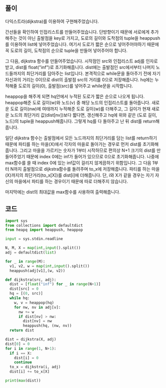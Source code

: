 ## 풀이  

다익스트라(dijkstra)를 이용하여 구현해주었습니다.  

간선들을 확인하여 인접리스트를 만들어주었습니다. 단방향이기 때문에 서로에게 추가해주는 것이 아닌 출발점을 key로 가지고, 도로의 길이와 도착점의 tuple을 heappush를 이용하여 list에 넣어주었습니다. 여기서 도로가 짧은 순으로 넣어주어야하기 때문에 꼭 도로의 길이, 도착점의 순으로 tuple을 만들어 넣어주어야 합니다.  

그 다음, dijkstra 함수를 만들어주었습니다. 시작점인 src와 인접리스트 adj를 인자로 받고, dist를 float("inf")로 초기화해줍니다. dist에는 출발점인 src에서부터 나머지 노드들까지의 최단거리를 담아주는 list입니다. 본격적으로 while문을 돌아주기 전에 자기자신과의 거리는 0이므로 dist의 출발점 src의 거리를 0으로 저장해줍니다. hq에는 누적해줄 도로의 길이(0), 출발점(src)를 넣어주고 while문을 시작합니다.  

heappop을 해주게 되면 hq안에서 누적된 도로가 짧은 순으로 나오게 됩니다. heappop해준 도로 길이(w)와 노드(v) 중 해당 노드의 인접리스트를 돌아줍니다. 새로운 도로 길이(nw)에 여태까지 누적해준 도로 길이(w)를 더해주고, 그 길이가 현재 새로운 노드의 최단거리 값(dist\[nv])보다 짧다면, 갱신해주고 hq에 위와 같은 (도로 길이, 노드)의 tuple을 heappush해줍니다. 그렇게 hq를 다 돌아주고 난 뒤 dist를 return해줍니다.  

일단 dijkstra 함수는 출발점에서 모든 노드까지의 최단거리를 담는 list를 return하기 때문에 파티를 하는 마을(X)에서 각자의 마을로 돌아가는 경우로 먼저 dist를 초기화해줍니다. 그리고 마을을 가르키는 숫자가 1부터 시작하므로 편의상 N+1 크기의 dist를 만들어주었기 때문에 index 0에는 inf가 들어가 있으므로 0으로 초기화해줍니다. 나중에 max함수를 쓸 때 index 0에 있는 inf값이 걸리지 않게끔하기 위함입니다. 그 다음 1부터 N까지 출발점으로 dijkstra함수를 돌려주며 to_x에 저장해줍니다. 파티를 하는 마을(X)까지의 최단거리(to_x\[X])를 dist\[i]에 더해줍니다. 단, i와 X가 같을 경우는 자기 자신의 마을에서 파티를 하는 경우이기 때문에 따로 더해주지 않습니다. 

마지막에는 dist의 최대값을 max함수를 사용하여 출력해줍니다.  

## 코드  
```python
import sys
from collections import defaultdict
from heapq import heappush, heappop

input = sys.stdin.readline

N, M, X = map(int,input().split())
adj = defaultdict(list)

for _ in range(M):
  v1, v2, w = map(int,input().split())
  heappush(adj[v1],(w, v2))

def dijkstra(src, adj):
  dist = [float("inf") for _ in range(N+1)]
  dist[src] = 0
  hq = [(0, src)]
  while hq:
    w, v = heappop(hq)
    for nw, nv in adj[v]:
      nw += w
      if dist[nv] > nw:
        dist[nv] = nw
        heappush(hq, (nw, nv))
  return dist

dist = dijkstra(X, adj)
dist[0] = 0
for i in range(1, N+1):
  if i == X:
    dist[i] = 0
    continue
  to_x = dijkstra(i, adj)
  dist[i] += to_x[X]

print(max(dist))
```